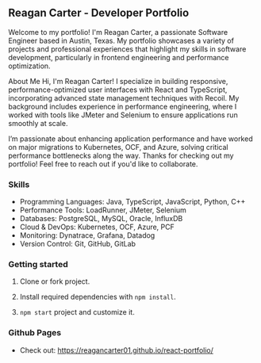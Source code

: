 <h2>Reagan Carter - Developer Portfolio</h2>
Welcome to my portfolio! I'm Reagan Carter, a passionate Software Engineer based in Austin, Texas. My portfolio showcases a variety of projects and professional experiences that highlight my skills in software development, particularly in frontend engineering and performance optimization.

About Me
Hi, I'm Reagan Carter! I specialize in building responsive, performance-optimized user interfaces with React and TypeScript, incorporating advanced state management techniques with Recoil. My background includes experience in performance engineering, where I worked with tools like JMeter and Selenium to ensure applications run smoothly at scale.

I’m passionate about enhancing application performance and have worked on major migrations to Kubernetes, OCF, and Azure, solving critical performance bottlenecks along the way. Thanks for checking out my portfolio! Feel free to reach out if you'd like to collaborate.

<h3>Skills</h3>

- Programming Languages: Java, TypeScript, JavaScript, Python, C++
- Performance Tools: LoadRunner, JMeter, Selenium
- Databases: PostgreSQL, MySQL, Oracle, InfluxDB
- Cloud & DevOps: Kubernetes, OCF, Azure, PCF
- Monitoring: Dynatrace, Grafana, Datadog
- Version Control: Git, GitHub, GitLab

<h3>Getting started</h3>

1. Clone or fork project.
2. Install required dependencies with `npm install`.

4. `npm start` project and customize it.

<h3>Github Pages</h3>

- Check out: https://reagancarter01.github.io/react-portfolio/
